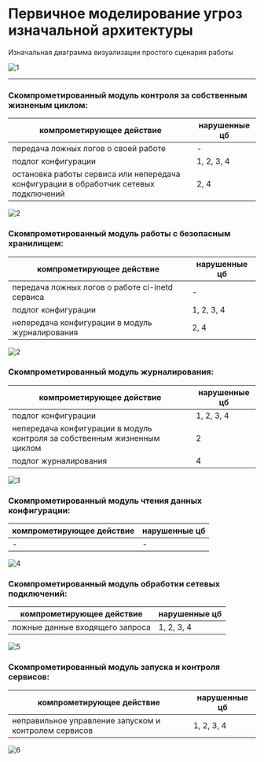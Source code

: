 # Первичное моделирование угроз изначальной архитектуры

Изначальная диаграмма визуализации простого сценария работы

![1](https://cdn-0.plantuml.com/plantuml/png/VPJFJl905CNtVOe9--zB2hJ-MHWUX0rH5oJI4C4z1P4GY5sIk31nvRPK2XLQU8LxtyWpCuwbZR9g2kVyxhtd41gzVkk-_z2vixfujg_RtPRN5nNxlw2KzhJY4UruBcYBbuo7FC1pnu5eUhIXKB2FzoNxFAI8OigWcL4gQ4q9li-EFk8dIa3PGPzMHAidEdPnPBKq4gD2Mj8UGsSOnxx0MmpgdWuKic-uOoNCA04xuId5XbyjyclbazOyWZM36KPrMAH176X0hGYebnUSuEfO6mIjb1SxyRZfcRmUiTM76XEg-nCDhXV13i18CJyOxb2TJB4Q4Kcge8CSBZFaPvxeoVIfYKwHw8A8UkY0sJvj1INb1kU6Fy3LYQenqYZNiZgs-7U50CMbi45wKzlDi8gwDEzs1N-WDWIGCgpkIv45f_JNuAzglo9CJLfoW178MXPgrO7q_vcS1RLPIZRnRiAd-8GdNqI6_FARZ0E3jY5pJydqrWvaPwTape_i7BBNShEgI9NOHl_cJ8AoAX36w2uFH4eCqlr6BewgBPTeGMMq5tBBKksINJI5b2AgngrtWx-1Bm00)

---

### Скомпрометированный модуль контроля за собственным жизненым циклом:

| компрометирующее действие | нарушенные цб |
|-|-|
| передача ложных логов о своей работе | - |
| подлог конфигурации | 1, 2, 3, 4 |
| остановка работы сервиса или непередача конфигурации в обработчик сетевых подключений | 2, 4 |

![2](https://cdn-0.plantuml.com/plantuml/png/VPG_JnjH4CJx-nGhKXF9DdR-516V8Mr8OGKAf62XuFG-Y8EGKLmYfOYKAktX-E05VEUlCFkDCc-VN-nt2gxG7RE_sPqvUVzisFyq_7poCJlbt-CFnwVzmL1sMiy52zIOwmKUzLhmm8TAptM4cY-cSZ30FGhHdC-tckivPYXHKJF1Gd07n_zN6w_qAnmfZzGlTgH_9YSjUVRsw33rRJTywLVW5ZMT9_JKNFXK4brZYKBp21-Ri8AZWTChbD6adV8xpRlkz8AZ5GeRzDVD0aYd0T190NlD1IzvUXa617CKuM0T7mnYQ5_WyDji2Wl11V1U2kuIp2ZN1tEwi9DHciNCKmLBR-w3r6zw6Ppn9n2xAR578Zl2ajuv7WIkMUDrv8zujRCkPm7LopBsi_lED_J-3MEKrz8YxwVjEE52l7UpvZafKzkJMBwfDVSYoJYwndI8QGUCWQvYTEQs4lYERcplaSSy6MD6zUvgDr_BhzW4oYqpxNy-Fl7l_vFfDA9RbFMso9ACkXI_s2RkDiGlAVxHhDmQjX3lmySOG_KTaZEEfLeuNfA2UolmpKRppOupgjA9LxPtycsOJpfQOC48zuy6X_p1-0i0)

### Скомпрометированный модуль работы с безопасным хранилищем:

| компрометирующее действие | нарушенные цб |
|-|-|
| передача ложных логов о работе ci-inetd сервиса | - |
| подлог конфигурации | 1, 2, 3, 4 |
| непередача конфигурации в модуль журналирования | 2, 4 |

![2](https://cdn-0.plantuml.com/plantuml/png/VPJFpj905CNtVOh9vngJKbh_B0pl8Iw8i22HXW3kAOY4G6H9uiB4bTjIALHeuHNkVIFFp3YnCqPMJR_ltD-vzvo6zcJQ7Ky_3Zzu8pm7xmUZRZmLJ_vpGINTwCWBkl9Mq0Kl5SzvXkULTw8JqvbImGdU3vpmd3BAgO9cGwMW4nNuVrNx4t-c0fGhzEMJw4x4qBSjcuubh58wq0sc6zXn8l2MWtgZEwMS6EvI2Iigm2vuJRdXDyMpSRzdcmJkNITUOBu20TFgkapJUASfWGrekLkkS7gk1mGTrImMusKdDg5zmce_bKsgGYWqk6M3Gu0HvT-hCPsgkobN5fca2hfBSnaaV-6LTgPVcXZQn0X4T4HtU2Tq4LIuDMuDVuQh2zLbfb6HvmrzqNWZKtmjV92-g-qsM0MNrWi-OdwdDWIGAgoUI967oSPRsS0xK09GcfgYE6kJcR6H0bdENYqyavJ_vkT1RLQJVVmm5L3-OCPTHmR-zL-nNYgeYNs8eqTYloOE8NxnI1mwufSGVtDxLpMhFC_wYpJvoYB1MPfcLL1IOeEZF-1zhNwtQ0ygU-ALtDlvGAIFFPfIYJZR_RY7NutV)

### Скомпрометированный модуль журналирования:

| компрометирующее действие | нарушенные цб |
|-|-|
| подлог конфигурации | 1, 2, 3, 4 |
| непередача конфигурации в модуль контроля за собственным жизненным циклом | 2 |
| подлог журналирования | 4 |

![3](https://cdn-0.plantuml.com/plantuml/png/VLIzJXj16EplALQaJgIpyUMdY7YFaC8A54YnXS3fVIO48L1S8gM8b2hjuVZm1dpsAyptHfdHQiNTAb1PkvwVxvjPtTxfP7Wo-JBwd1tpz-ZJqV5mF74x-Ik7DJPOsXaUxDhXdeV6PZR5XXTpjp_62fMpakTRAss61Meqn5nXxN07p_-RrfLzWwVA0_7h7JSyTQEyQzbBB6bLuHORcbxHpah7KuqL8LjKLaRTSm5fuwdjxH9rrE-vha4_tUdEpiXjo1PJcos2ais3Gj-zE3aywAhifcDUSFSwi1oMgCB6Thu_ZgbzXSSVUQ5I2l11VRShFA0mitnSc-pAQN7Kii12gWvRcIj9-suNmHb_W-AWgrXGaILXI-yIzmu-xV4wwa-vkhTI4GIf8ij6kNlvNZ6-SteElpGTHvXfqtR3I_Bdcb22Q3XwAL16flXzydk13obSnhIYWG3gvWOQTIh-aybbHCUXrCJl63xg9pdjGHJoZ__1E8waFwZmZmJd11VFWVCMU43mw-V0WmJyXk2VQTUXMcMu2aynPghouDNzwZ4YGRh2HH36JQlof5moYeJnLdCdZq8-NMg5DOFSEnmVy5Fn3m00)

### Скомпрометированный модуль чтения данных конфигурации:

| компрометирующее действие | нарушенные цб |
|-|-|
| - | - |

![4](https://cdn-0.plantuml.com/plantuml/png/VPJDxj9G4CNtVOe9hZKfqFgnC3o3QpP4M918GmJt54H287P9uiB4bTjIALHeuHLctiXpx_LQslXdrHJE_ERCEOJEPDhxEFqq-k2CyHo-7uvxmPGQxWlYdAzya0LVP4jynaiXSvdXUP68kW6VE2O9yRwNKEQSSCe5D1lEYO-SuVlYxYFvmXae5-Zp1lKcD7AfkhDPsubTCU_vYgqRx9EGy9O2U-KRnn9Qy58B2yu0psJDgLtGhF9RzPkEii1eWM4CwiiI0vB805fLGBjkS8MpKpD0VD2py2JBRc03-mnNl_IQM0UG6N2RdhqRzAjq3tHaMLuDHAplvbJlIHIQ-AOSg2JbgwpCUlvji5wLw8E8alWc2q3En5cznwtbpt1wfijC3Cft71Jq_2rIf3VaWlH3kzl0YZwtRFY0-KWx190BM0-LY1oCAa0BWAO1QCJQPcOtA84gPwUzpXJWoVmSgAqhrSTFMm6d3sPA8ohbR_-JIMJHBcJ-8vbnxK7syf7C-oTx1TdtUhMwIHtPoVpoR8IgAn2MAAyCH4aiql-BtDrrMs_HWSfgNokNjTuLkpeKSuweEeEWZt-3Fm00)

### Скомпрометированный модуль обработки сетевых подключений:

| компрометирующее действие | нарушенные цб |
|-|-|
| ложные данные входящего запроса | 1, 2, 3, 4 |

![5](https://cdn-0.plantuml.com/plantuml/png/VPIzZjfG48LxFyLeKsyam-By5D4-Gzfi2XGea8A50kanX204Yaka595IfJKE1WTiU8MPDygvzt9bV9LGMTuzyvsPSomUXwFsfz7d_aTlW6VlGs_G3aTqvpydBlZ4MvdoKLR41xoKCf4ndaU9wIdaFISa4Tut4ic4KywuX6R91V6ES_o_lFgJVEKSb2FqnHsrXzJtgUxPS3pXbV26Jt1TmayYmbi6x8dFd4XamJCjB3a7F9S5PzQWKUSttPjsCiLeYM4CwijI0vBO09frm8Exu1ndPsQ0UCk9ELPcJw4Dx0ks-grj4Xr0Ri0Fpkaja95ZTJ764tqpPzeZLLZYit9NASetcHjh_cEGBNhsjjkfOmDWqHAVPGhIWJXtYrnPap5kptMRgU45deU6xjyWHdfDFaW_zOfBcPXxgugtc8_rcW1oYVqZ9I8FemhG1A1X01gniA5P1oLGxQprhcC5-6-07jHsArN8Bzi1PpTcgaLKrD__9PFOedt8WbioitKBiXStP13SlrEblB-8NqBymsrPbwg3sviFq0Qf6WDdXWghM9Ia3WukuFLLpswZ7bJrYLTgR-TBK3xrqOGBXFVO3JluWVWB)

### Скомпрометированный модуль запуска и контроля сервисов:

| компрометирующее действие | нарушенные цб |
|-|-|
| неправильное управление запуском и контролем сервисов | 1, 2, 3, 4 |

![6](https://cdn-0.plantuml.com/plantuml/png/VPG_RnD14CNx-nIZK0V9Tcp-52YVWPPGM2H59695nFG-Xn15Zd29H854HRinljmI--AlyEORyMPNgvDNn9MrqPlVctdlbCEByV3J-FFPn-ASlwSVJi-7ex7iTPuBrdZ4KY-nqbl10n-DJdN2tvNEvMY46awqvFjEIvrYWGeDDJEi1VVmgFbi_wHVuKbPKR_Ua-65d7LasxERUTBBuGwFT9tHJqlXgq9DoGPEomI-2i86dd2lDwYIGNURtyjlkjTBZZPmOT0kMqIGpYEWjmquo1UyvjbL710iuUAnUdKqIe5zWSUVOED203w23xBJ-oGpn_PYZhjmCwhWiJ2iO6Fkbg9-q-jeZRyHsS-G0oBP43PqB_4Wy7c9jybWmhjzQ78HMGDvzlRak2XOqVuRvYYlnJw8Ns77cKxZmMt7IqBcjgTHqV20qaHISDG0FGAw4H0GDocrv602g-TxM7XYW2SJBAXEMraZlrC9g7RCj8jOrZ_-9zDvGdSe6-oInQtxbBtO8QCWoLvIzZClEFPfaTNnsqiHMc7mLdZT1cAIX1n49FDg2ywhBAZQVsT5leyJyifspJu1SzWUTLWpiCEJqJ7_A_m3)